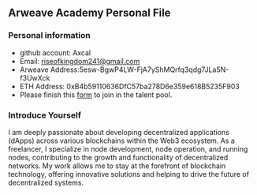 ## Arweave Academy Personal File

### Personal information

- github account: Axcal
- Email: riseofkingdom241@gmail.com
- Arweave Address:5esw-BgwP4LW-FjA7yShMQrfq3qdg7JLa5N-f3UwXck 
- ETH Address: 0xB4b59110636DfC57ba278D6e359e618B5235F903
- Please finish this [form](https://docs.google.com/forms/d/e/1FAIpQLSfWA5fIIcBgmRppm3jNz5vmf9Mai_QMVil-2pO4r7YKn_Zhtw/viewform?usp=sf_link) to join in the talent pool.

### Introduce Yourself
I am deeply passionate about developing decentralized applications (dApps) across various blockchains within the Web3 ecosystem. As a freelancer, I specialize in node development, node operation, and running nodes, contributing to the growth and functionality of decentralized networks. My work allows me to stay at the forefront of blockchain technology, offering innovative solutions and helping to drive the future of decentralized systems.
